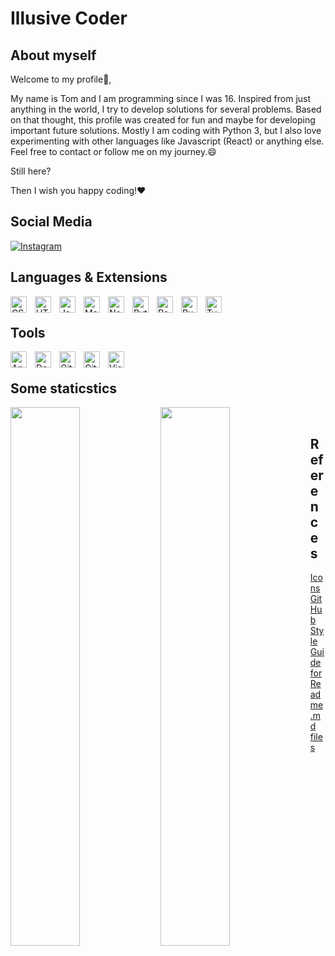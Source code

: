 # Illusive Coder
## About myself
Welcome to my profile:wave:,

My name is Tom and I am programming since I was 16. Inspired from just anything in the world, I try to develop solutions for several problems. Based on that thought, this profile was created for fun and maybe for developing important future solutions. Mostly I am coding with Python 3, but I also love experimenting with other languages like Javascript (React) or anything else. Feel free to contact or follow me on my journey.:smile:

Still here?

Then I wish you happy coding!:heart:

## Social Media
<a href="https://instagram.com/illusive_coder">![Instagram](https://img.shields.io/badge/Instagram-%23E4405F.svg?style=for-the-badge&logo=Instagram&logoColor=white)</a>

## Languages & Extensions
<img align="left" alt="CSS3" width="26px" src="https://cdn.jsdelivr.net/gh/devicons/devicon/icons/css3/css3-original.svg" style="padding-right:10px;" />

<img align="left" alt="HTML5" width="26px" src="https://cdn.jsdelivr.net/gh/devicons/devicon/icons/html5/html5-original.svg" style="padding-right:10px;" />

<img align="left" alt="Java" width="26px" src="https://cdn.jsdelivr.net/gh/devicons/devicon/icons/java/java-original.svg" style="padding-right:10px;" />

<img align="left" alt="Markdown" width="26px" src="https://cdn.jsdelivr.net/gh/devicons/devicon/icons/markdown/markdown-original.svg" style="padding-right:10px;background-color:white;" />
          
<img align="left" alt="Node.js" width="26px" src="https://cdn.jsdelivr.net/gh/devicons/devicon/icons/nodejs/nodejs-original.svg" style="padding-right:10px;" />

<img align="left" alt="Python" width="26px" src="https://cdn.jsdelivr.net/gh/devicons/devicon/icons/python/python-original.svg" style="padding-right:10px;" />

<img align="left" alt="React" width="26px" src="https://cdn.jsdelivr.net/gh/devicons/devicon/icons/react/react-original.svg" style="padding-right:10px;" />

<img align="left" alt="Ruby" width="26px" src="https://cdn.jsdelivr.net/gh/devicons/devicon/icons/ruby/ruby-plain.svg" style="padding-right:10px;" />

<img align="left" alt="TypeScript" width="26px" src="https://cdn.jsdelivr.net/gh/devicons/devicon/icons/typescript/typescript-original.svg" style="padding-right:10px;" />
<br/>

## Tools
<img align="left" alt="Android" width="26px" src="https://cdn.jsdelivr.net/gh/devicons/devicon/icons/android/android-plain.svg" style="padding-right:10px;" />

<img align="left" alt="Docker" width="26px" src="https://cdn.jsdelivr.net/gh/devicons/devicon/icons/docker/docker-plain.svg" style="padding-right:10px;" />

<img align="left" alt="Git" width="26px" src="https://cdn.jsdelivr.net/gh/devicons/devicon/icons/git/git-original.svg" style="padding-right:10px;" />

<img align="left" alt="GitHub" width="26px" src="https://user-images.githubusercontent.com/3369400/139447912-e0f43f33-6d9f-45f8-be46-2df5bbc91289.png" style="padding-right:10px;" />

<img align="left" alt="Visual Studio Code" width="26px" src="https://cdn.jsdelivr.net/gh/devicons/devicon/icons/vscode/vscode-original.svg" style="padding-right:10px;" /><br/>

## Some staticstics
<img align="left" width="47%" src="https://github-readme-stats.vercel.app/api?username=IllusiveCoder&show_icons=true&theme=blue-green">

<img align="left" width="47%" src="https://github-readme-stats.vercel.app/api/top-langs/?username=IllusiveCoder"/><br/>

## References

[Icons](https://devicon.dev/)  
[GitHub Style Guide for Readme.md files](https://docs.github.com/de/get-started/writing-on-github/getting-started-with-writing-and-formatting-on-github/basic-writing-and-formatting-syntax#headings)
